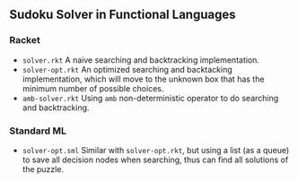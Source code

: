 Sudoku Solver in Functional Languages
---

### Racket

* `solver.rkt` A naive searching and backtracking implementation.
* `solver-opt.rkt` An optimized searching and backtacking implementation, which will move to the unknown box that has the minimum number of possible choices.
* `amb-solver.rkt` Using `amb` non-deterministic operator to do searching and backtracking.

### Standard ML
	
* `solver-opt.sml` Similar with `solver-opt.rkt`, but using a list (as a queue) to save all decision nodes when searching, thus can find all solutions of the puzzle.
